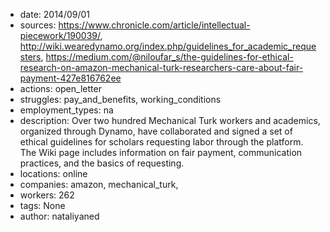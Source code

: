 - date: 2014/09/01
- sources: https://www.chronicle.com/article/intellectual-piecework/190039/, http://wiki.wearedynamo.org/index.php/guidelines_for_academic_requesters, https://medium.com/@niloufar_s/the-guidelines-for-ethical-research-on-amazon-mechanical-turk-researchers-care-about-fair-payment-427e816762ee
- actions: open_letter
- struggles: pay_and_benefits, working_conditions
- employment_types: na
- description: Over two hundred Mechanical Turk workers and academics, organized through Dynamo, have collaborated and signed a set of ethical guidelines for scholars requesting labor through the platform. The Wiki page includes information on fair payment, communication practices, and the basics of requesting.
- locations: online
- companies: amazon, mechanical_turk, 
- workers: 262
- tags: None
- author: nataliyaned
